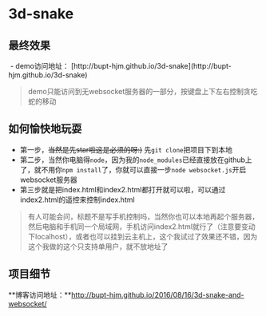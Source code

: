 # 3d-snake

## **最终效果**
<img src="http://7xp9v5.com1.z0.glb.clouddn.com/game.gif" alt="">
- demo访问地址： [http://bupt-hjm.github.io/3d-snake](http://bupt-hjm.github.io/3d-snake) 

> demo只能访问到无websocket服务器的一部分，按键盘上下左右控制贪吃蛇的移动

## **如何愉快地玩耍**

- 第一步，~~当然是先star啦这是必须的呀:)~~ 先`git clone`把项目下到本地
- 第二步，当然你电脑得`node`，因为我的`node_modules`已经直接放在github上了，就不用你`npm install`了，你就可以直接一步`node websocket.js`开启websocket服务器
- 第三步就是把index.html和index2.html都打开就可以啦，可以通过index2.html的遥控来控制index.html

> 有人可能会问，标题不是写手机控制吗，当然你也可以本地再起个服务器，然后电脑和手机同一个局域网，手机访问index2.html就行了（注意要变动下localhost），或者也可以挂到云主机上，这个我试过了效果还不错，因为这个我做的这个只支持单用户，就不放地址了

## 项目细节

**博客访问地址：**http://bupt-hjm.github.io/2016/08/16/3d-snake-and-websocket/

